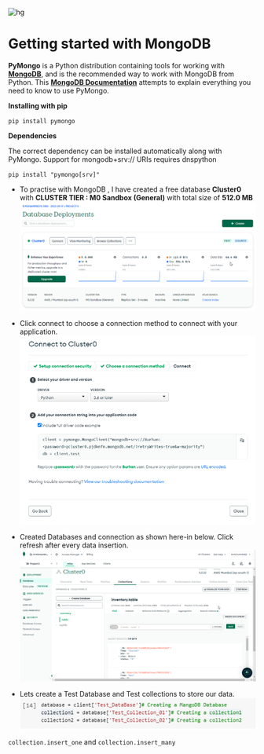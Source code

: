 ![hg](https://findlogovector.com/wp-content/uploads/2022/04/mongodb-logo-vector-2022.png)
# Getting started with MongoDB

**PyMongo** is a Python distribution containing tools for working with **[MongoDB](https://www.mongodb.com/)**, and is the recommended way to work with MongoDB from Python. This **[MongoDB Documentation](https://pymongo.readthedocs.io/en/stable/)** attempts to explain everything you need to know to use PyMongo.

**Installing with pip**
```
pip install pymongo
```
**Dependencies**

The correct dependency can be installed automatically along with PyMongo. Support for mongodb+srv:// URIs requires dnspython
```
pip install "pymongo[srv]"
```

* To practise with MongoDB , I have created a free database **Cluster0** with **CLUSTER TIER : M0 Sandbox (General)** with total size of **512.0 MB**
![Cluster0](https://github.com/Metallurgist/Getting-started-with-MongoDB/blob/master/Pics/Cluster0.png)

* Click connect to choose a connection method to connect with your application.
![Cluster0 connect](https://github.com/Metallurgist/Getting-started-with-MongoDB/blob/master/Pics/Cluster0%20connect.png)

* Created Databases and connection as shown here-in below. Click refresh after every data insertion.
![Cluster0 Databases and Collections](https://github.com/Metallurgist/Getting-started-with-MongoDB/blob/master/Pics/Cluster0%20Databases%20and%20Collections.png)

* Lets create a Test Database and Test collections to store our data.
![DataBase](https://github.com/Metallurgist/Getting-started-with-MongoDB/blob/master/Pics/DataBase.png)

```collection.insert_one``` and ```collection.insert_many```
